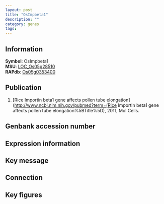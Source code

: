 ```yaml
---
layout: post
title: "OsImpbeta1"
description: ""
category: genes
tags: 
---
```


## Information
__Symbol__: OsImpbeta1  
__MSU__: [LOC_Os05g28510](http://rice.plantbiology.msu.edu/cgi-bin/ORF_infopage.cgi?orf=LOC_Os05g28510)  
__RAPdb__: [Os05g0353400](http://rapdb.dna.affrc.go.jp/viewer/gbrowse_details/irgsp1?name=Os05g0353400)  

## Publication
1. [Rice Importin beta1 gene affects pollen tube elongation](http://www.ncbi.nlm.nih.gov/pubmed?term=(Rice Importin beta1 gene affects pollen tube elongation%5BTitle%5D), 2011, Mol Cells.

## Genbank accession number

## Expression information

## Key message

## Connection

## Key figures


